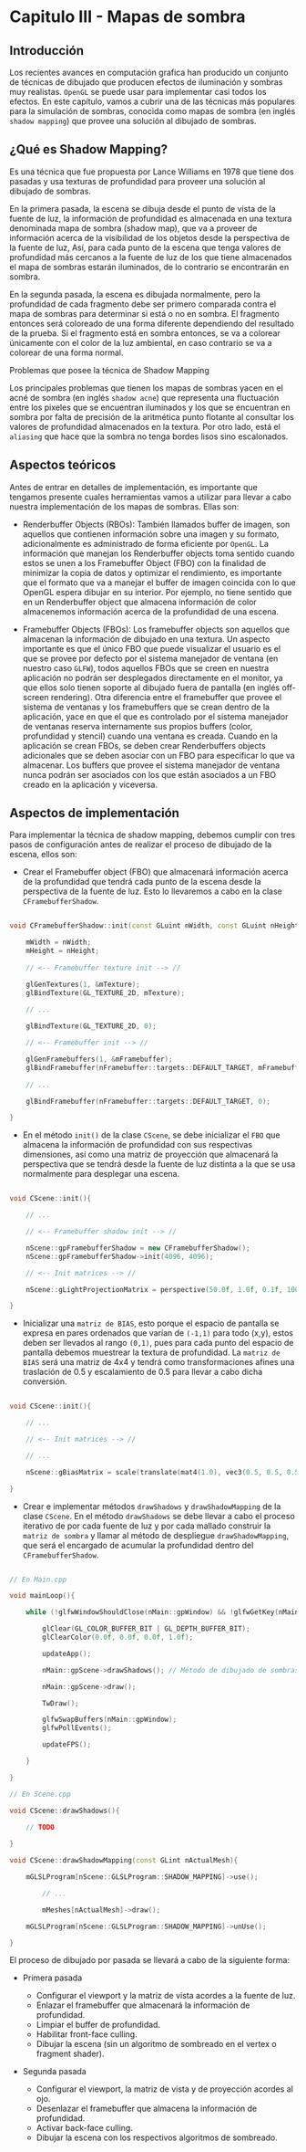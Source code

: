 # Capitulo III - Mapas de sombra

## Introducción

Los recientes avances en computación grafica han producido un conjunto de técnicas de dibujado que producen efectos de iluminación y sombras muy realistas. `OpenGL` se puede usar para implementar casi todos los efectos. En este capítulo, vamos a cubrir una de las técnicas más populares para la simulación de sombras, conocida como mapas de sombra (en inglés `shadow mapping`) que provee una solución al dibujado de sombras.

## ¿Qué es Shadow Mapping?

Es una técnica que fue propuesta por Lance Williams en 1978 que tiene dos pasadas y usa texturas de profundidad para proveer una solución al dibujado de sombras.

En la primera pasada, la escena se dibuja desde el punto de vista de la fuente de luz, la información de profundidad es almacenada en una textura denominada mapa de sombra (shadow map), que va a proveer de información acerca de la visibilidad de los objetos desde la perspectiva de la fuente de luz, Así, para cada punto de la escena que tenga valores de profundidad más cercanos a la fuente de luz de los que tiene almacenados el mapa de sombras estarán iluminados, de lo contrario se encontrarán en sombra.

En la segunda pasada, la escena es dibujada normalmente, pero la profundidad de cada fragmento debe ser primero comparada contra el mapa de sombras para determinar si está o no en sombra. El fragmento entonces será coloreado de una forma diferente dependiendo del resultado de la prueba. Si el fragmento está en sombra entonces, se va a colorear únicamente con el color de la luz ambiental, en caso contrario se va a colorear de una forma normal.

Problemas que posee la técnica de Shadow Mapping

Los principales problemas que tienen los mapas de sombras yacen en el acné de sombra (en inglés `shadow acne`) que representa una fluctuación entre los pixeles que se encuentran iluminados y los que se encuentran en sombra por falta de precisión de la aritmética punto flotante al consultar los valores de profundidad almacenados en la textura. Por otro lado, está el `aliasing` que hace que la sombra no tenga bordes lisos sino escalonados.

## Aspectos teóricos

Antes de entrar en detalles de implementación, es importante que tengamos presente cuales herramientas vamos a utilizar para llevar a cabo nuestra implementación de los mapas de sombras. Ellas son:

* Renderbuffer Objects (RBOs): También llamados buffer de imagen, son aquellos que contienen información sobre una imagen y su formato, adicionalmente es administrado de forma eficiente por `OpenGL`. La información que manejan los Renderbuffer objects toma sentido cuando estos se unen a los Framebuffer Object (FBO) con la finalidad de minimizar la copia de datos y optimizar el rendimiento, es importante que el formato que va a manejar el buffer de imagen coincida con lo que OpenGL espera dibujar en su interior. Por ejemplo, no tiene sentido que en un Renderbuffer object que almacena información de color almacenemos información acerca de la profundidad de una escena.

 * Framebuffer Objects (FBOs): Los framebuffer objects son aquellos que almacenan la información de dibujado en una textura. Un aspecto importante es que el único FBO que puede visualizar el usuario es el que se provee por defecto por el sistema manejador de ventana (en nuestro caso `GLFW`), todos aquellos FBOs que se creen en nuestra aplicación no podrán ser desplegados directamente en el monitor, ya que ellos solo tienen soporte al dibujado fuera de pantalla (en inglés off-screen rendering). Otra diferencia entre el framebuffer que provee el sistema de ventanas y los framebuffers que se crean dentro de la aplicación, yace en que el que es controlado por el sistema manejador de ventanas reserva internamente sus propios buffers (color, profundidad y stencil) cuando una ventana es creada. Cuando en la aplicación se crean FBOs, se deben crear Renderbuffers objects adicionales que se deben asociar con un FBO para especificar lo que va almacenar. Los buffers que provee el sistema manejador de ventana nunca podrán ser asociados con los que están asociados a un FBO creado en la aplicación y viceversa.

## Aspectos de implementación

Para implementar la técnica de shadow mapping, debemos cumplir con tres pasos de configuración antes de realizar el proceso de dibujado de la escena, ellos son:

* Crear el Framebuffer object (FBO) que almacenará información acerca de la profundidad que tendrá cada punto de la escena desde la perspectiva de la fuente de luz. Esto lo llevaremos a cabo en la clase `CFramebufferShadow`.

```c++

void CFramebufferShadow::init(const GLuint nWidth, const GLuint nHeight){

	mWidth = nWidth;
	mHeight = nHeight;
	
	// <-- Framebuffer texture init --> //

	glGenTextures(1, &mTexture);
	glBindTexture(GL_TEXTURE_2D, mTexture);
	
	// ...

	glBindTexture(GL_TEXTURE_2D, 0);

	// <-- Framebuffer init --> //

	glGenFramebuffers(1, &mFramebuffer);
	glBindFramebuffer(nFramebuffer::targets::DEFAULT_TARGET, mFramebuffer);
	
	// ...

	glBindFramebuffer(nFramebuffer::targets::DEFAULT_TARGET, 0);

}

```

* En el método `init()` de la clase `CScene`, se debe inicializar el `FBO` que almacena la información de profundidad con sus respectivas dimensiones, así como una  matriz de proyección que almacenará la perspectiva que se tendrá desde la fuente de luz distinta a la que se usa normalmente para desplegar una escena.

```c++

void CScene::init(){

	// ...

	// <-- Framebuffer shadow init --> //

	nScene::gpFramebufferShadow = new CFramebufferShadow();
	nScene::gpFramebufferShadow->init(4096, 4096);

	// <-- Init matrices --> //

	nScene::gLightProjectionMatrix = perspective(50.0f, 1.0f, 0.1f, 1000.0f);

}

```

* Inicializar una `matriz de BIAS`, esto porque el espacio de pantalla se expresa en pares ordenados que varían de `(-1,1)` para todo (x,y), estos deben ser llevados al rango `(0,1)`, pues para cada punto del espacio de pantalla debemos muestrear la textura de profundidad. La `matriz de BIAS` será una matriz de 4x4 y tendrá como transformaciones afines una traslación de 0.5 y escalamiento de 0.5 para llevar a cabo dicha conversión.

```c++

void CScene::init(){

	// ...

	// <-- Init matrices --> //

	// ...

	nScene::gBiasMatrix = scale(translate(mat4(1.0), vec3(0.5, 0.5, 0.5)), vec3(0.5, 0.5, 0.5));

}

```

* Crear e implementar métodos `drawShadows` y `drawShadowMapping` de la clase `CScene`. En el método `drawShadows` se debe llevar a cabo el proceso iterativo de por cada fuente de luz y por cada mallado construir la `matriz de sombra` y llamar al método de despliegue `drawShadowMapping`, que será el encargado de acumular la profundidad dentro del `CFramebufferShadow`.

```c++

// En Main.cpp

void mainLoop(){

	while (!glfwWindowShouldClose(nMain::gpWindow) && !glfwGetKey(nMain::gpWindow, GLFW_KEY_ESCAPE)){

		glClear(GL_COLOR_BUFFER_BIT | GL_DEPTH_BUFFER_BIT);
		glClearColor(0.0f, 0.0f, 0.0f, 1.0f);

		updateApp();

		nMain::gpScene->drawShadows(); // Método de dibujado de sombras

		nMain::gpScene->draw();

		TwDraw();

		glfwSwapBuffers(nMain::gpWindow);
		glfwPollEvents();

		updateFPS();

	}

}

// En Scene.cpp

void CScene::drawShadows(){

	// TODO
		
}

void CScene::drawShadowMapping(const GLint nActualMesh){

	mGLSLProgram[nScene::GLSLProgram::SHADOW_MAPPING]->use();

		// ...

		mMeshes[nActualMesh]->draw();

	mGLSLProgram[nScene::GLSLProgram::SHADOW_MAPPING]->unUse();

}

```

El proceso de dibujado por pasada se llevará a cabo de la siguiente forma:

* Primera pasada

	* Configurar el viewport y la matriz de vista acordes a la fuente de luz.
	* Enlazar el framebuffer que almacenará la información de profundidad.
	* Limpiar el buffer de profundidad.
	* Habilitar front-face culling.
	* Dibujar la escena (sin un algoritmo de sombreado en el vertex o fragment shader).

* Segunda pasada

	* Configurar el viewport, la matriz de vista y de proyección acordes al ojo.
	* Desenlazar el framebuffer que almacena la información de profundidad.
	* Activar back-face culling.
	* Dibujar la escena con los respectivos algoritmos de sombreado.
